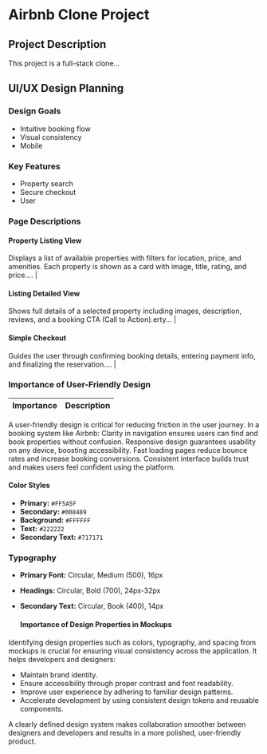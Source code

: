 # Airbnb Clone Project

## Project Description
This project is a full-stack clone...

## UI/UX Design Planning

### Design Goals
- Intuitive booking flow
- Visual consistency
- Mobile 

### Key Features
- Property search
- Secure checkout
- User 


### Page Descriptions

#### Property Listing View 
Displays a list of available properties with filters for location, price, and amenities. Each property is shown as a card with image, title, rating, and price.... |

#### Listing Detailed View 
Shows full details of a selected property including images, description, reviews, and a booking CTA (Call to Action).erty... |

#### Simple Checkout 
Guides the user through confirming booking details, entering payment info, and finalizing the reservation.... |


### Importance of User-Friendly Design
| Importance | Description |
|------|-------------|
A user-friendly design is critical for reducing friction in the user journey. In a booking system like Airbnb:
Clarity in navigation ensures users can find and book properties without confusion.
Responsive design guarantees usability on any device, boosting accessibility.
Fast loading pages reduce bounce rates and increase booking conversions.
Consistent interface builds trust and makes users feel confident using the platform.


#### Color Styles
- **Primary:** `#FF5A5F`
- **Secondary:** `#008489`
- **Background:** `#FFFFFF`
- **Text:** `#222222`
- **Secondary Text:** `#717171`


### Typography
- **Primary Font:** Circular, Medium (500), 16px
- **Headings:**  Circular, Bold (700), 24px-32px 
- **Secondary Text:**
  Circular, Book (400), 14px

  #### Importance of Design Properties in Mockups
Identifying design properties such as colors, typography, and spacing from mockups is crucial for ensuring visual consistency across the application. It helps developers and designers:
- Maintain brand identity.
- Ensure accessibility through proper contrast and font readability.
- Improve user experience by adhering to familiar design patterns.
- Accelerate development by using consistent design tokens and reusable components.

A clearly defined design system makes collaboration smoother between designers and developers and results in a more polished, user-friendly product.